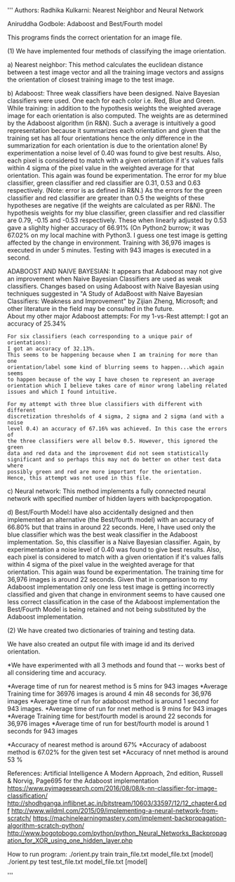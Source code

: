 '''
 Authors:
 Radhika Kulkarni: Nearest Neighbor and Neural Network
 
 Aniruddha Godbole: Adaboost and Best/Fourth model 

 This programs finds the correct orientation for an image file.

 (1) We have implemented four methods of classifying the image orientation.

   a) Nearest neighbor: This method calculates the euclidean distance between a test image vector and all the training image vectors 
    and assigns the orientation of closest training image to the test image.

   b) Adaboost: Three weak classifiers have been designed. Naive Bayesian 
    classifiers were used. One each for each color 
    i.e. Red, Blue and Green. While training: in addition to the hypothesis
    weights the weighted average image for each orientation is also computed.
    The weights are as determined by the Adaboost algorithm (in R&N).
    Such a average is intuitively a good representation because it 
    summarizes each orientation and given that the training set has all
    four orientations hence the only difference in the summarization for each 
    orientation is due to the orientation alone!
    By experimentation a noise level of 0.40 was found to give best results.
    Also, each pixel is considered to match with a given orientation if it's
    values falls within 4 sigma of the pixel value in the weighted average for
    that orientation. This again was found be experimentation.
    The error for my blue classifier, green classifier and red 
    classifier are 0.31, 0.53 and 0.63 respectively. 
    (Note: error is as defined in R&N.)
    As the errors for the green classifier and red classifier are greater than 
    0.5 the weights of these hypotheses are negative 
    (if the weights are calculated as per R&N).
   The hypothesis weights for my blue classifier, green classifier and red 
   classifier are 0.79, -0.15 and -0.53 respectively. These when linearly 
   adjusted by 0.53 gave a slighlty higher accuracy of 66.91% (On Python2 burrow; 
   it was 67.02% on my local machine with Python3. I guess one test image is 
   getting affected by the change in environment.
   Training with 36,976 images is executed in under 5 minutes. 
   Testing with 943 images is executed in a second.
   
   ADABOOST AND NAIVE BAYESIAN: It appears that Adaboost may not give an improvement
   when Naive Bayesian Classifiers are used as weak classifiers.
   Changes based  on using Adaboost with Naive Bayesian using techniques suggested in
   "A Study of AdaBoost with Naive Bayesian Classifiers: Weakness and Improvement"
   by Zijian Zheng, Microsoft; and other literature in the field may be consulted in
   the future.  
    About my other major Adaboost attempts:
    For my 1-vs-Rest attempt: I got an accuracy of 25.34%
    
    For six classifiers (each corresponding to a unique pair of orientations): 
    I got an accuracy of 32.13%.
    This seems to be happening because when I am training for more than one 
    orientation/label some kind of blurring seems to happen...which again seems
    to happen because of the way I have chosen to represent an average 
    orientation which I believe takes care of minor wrong labeling related 
    issues and which I found intuitive.
    
    For my attempt with three blue classifiers with different with different 
    discretization thresholds of 4 sigma, 2 sigma and 2 sigma (and with a noise 
    level 0.4) an accuracy of 67.16% was achieved. In this case the errors of 
    the three classifiers were all below 0.5. However, this ignored the green
    data and red data and the improvement did not seem statistically 
    significant and so perhaps this may not do better on other test data where
    possibly green and red are more important for the orientation. 
    Hence, this attempt was not used in this file.
    

   c) Neural  network: This method implements a fully connected  neural network with specified
    number of  hidden layers with backpropogation.
 
   d) Best/Fourth Model:I have also accidentally designed and then implemented
    an alternative (the Best/fourth model) with an accuracy of 66.80% but that
    trains in around 22 seconds. Here, I have used only the blue classifier
    which was the best weak classifier in the Adaboost implementation. So, this
    classifier is a Naive Bayesian classifier. 
    Again, by experimentation a noise level of 0.40 was found to give best results.
    Also, each pixel is considered to match with a given orientation if it's
    values falls within 4 sigma of the pixel value in the weighted average for
    that orientation. This again was found be experimentation. The training time
    for 36,976 images is around 22 seconds.
    Given that in comparison to my Adaboost implementation only one less test
    image is getting incorrectly classified and given that change in environment
    seems to have caused one less correct classification in the case of the 
    Adaboost implementation the Best/Fourth Model is being retained and not being
    substituted by the Adaboost implementation.

 (2) We have created two dictionaries of training and testing data.

 We have also created an output file with image id and its derived orientation.
 
 *We have experimented with all 3 methods and found that -- works best of all considering time and accuracy.
 
 *Average time of run for nearest  method is 5 mins for 943 images 
 *Average Training time for 36976 images is around 4 min 48 seconds for 36,976 images
 *Average time of run for adaboost method is around 1 second for 943 images. 
 *Average time of run for nnet method is 9 mins for 943 images
 *Average Training time for best/fourth model is around 22 seconds for 36,976 images
 *Average time of run for best/fourth model is around 1 seconds for 943 images

 *Accuracy of nearest method is around 67% 
 *Accuracy of adaboost method is 67.02% for the given test set 
 *Accuracy of nnet method is around 53 %


References:
Artificial Intelligence A Modern Approach, 2nd edition, Russell & Norvig, Page695 for the Adaboost implementation
https://www.pyimagesearch.com/2016/08/08/k-nn-classifier-for-image-classification/
http://shodhganga.inflibnet.ac.in/bitstream/10603/33597/12/12_chapter4.pdf
http://www.wildml.com/2015/09/implementing-a-neural-network-from-scratch/
https://machinelearningmastery.com/implement-backpropagation-algorithm-scratch-python/
http://www.bogotobogo.com/python/python_Neural_Networks_Backpropagation_for_XOR_using_one_hidden_layer.php

How to run program:
./orient.py train train_file.txt model_file.txt [model]
./orient.py test test_file.txt model_file.txt [model]

'''
